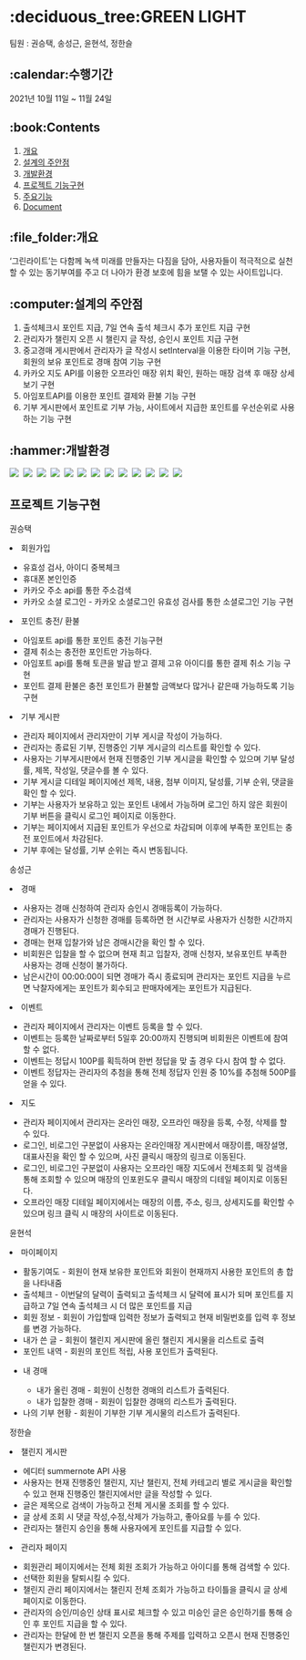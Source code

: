 <h1>:deciduous_tree:GREEN LIGHT</H1>
<p>팀원 : 권승택, 송성근, 윤현석, 정한슬</p>
<H2>:calendar:수행기간</H2>
<p>2021년 10월 11일 ~ 11월 24일</p>
<H2>:book:Contents</H2>
<ol>
  <li><a href="#">개요</a></li>
  <li><a href="#">설계의 주안점</a></li>
  <li><a href="#">개발환경</a></li>
  <li><a href="#">프로젝트 기능구현</a></li>
  <li><a href="#">주요기능</a></li>
  <li><a href="#">Document</a></li>
</ol>
<H2>:file_folder:개요</H2>
<p>
‘그린라이트’는 다함께 녹색 미래를 만들자는 다짐을 담아,
사용자들이 적극적으로 실천할 수 있는 동기부여를 주고 더 나아가 환경 보호에 힘을 보탤 수 있는 사이트입니다.
</p>
<H2>:computer:설계의 주안점</H2>
<ol>
  <li>출석체크시 포인트 지급, 7일 연속 출석 체크시 추가 포인트 지급 구현</li>
  <li>관리자가 챌린지 오픈 시 챌린지 글 작성, 승인시 포인트 지급 구현</li>
  <li>중고경매 게시판에서 관리자가 글 작성시 setInterval을 이용한 타이머 기능 구현, 회원의 보유 포인트로 경매 참여 기능 구현</li>
  <li>카카오 지도 API를 이용한 오프라인 매장 위치 확인, 원하는 매장 검색 후 매장 상세보기 구현</li>
  <li>아임포트API를 이용한 포인트 결제와 환불 기능 구현</li>
  <li>기부 게시판에서 포인트로 기부 가능, 사이트에서 지급한 포인트를 우선순위로 사용하는 기능 구현</li>
</ol>
<H2>:hammer:개발환경</H2>
<span><img src="https://img.shields.io/badge/Java-blue?style=flat-square&logo=Java&logoColor=white"/></span>&nbsp;
<span><img src="https://img.shields.io/badge/Visual Studio Code-9cf?style=flat-square&logo=Visual Studio Code&logoColor=white"/></span>&nbsp;
<span><img src="https://img.shields.io/badge/Eclipse IDE-blueviolet?style=flat-square&logo=Eclipse IDE&logoColor=white"/></span>&nbsp;
<span><img src="https://img.shields.io/badge/Html-red?style=flat-square&logo=HTML5&logoColor=white"/></span>&nbsp;
<span><img src="https://img.shields.io/badge/CSS-blue?style=flat-square&logo=CSS3&logoColor=white"/></span>&nbsp;
<span><img src="https://img.shields.io/badge/JavaScript-brightgreen?style=flat-square&logo=JavaScript&logoColor=white"/></span>&nbsp;
<span><img src="https://img.shields.io/badge/jQuery-lightgray?style=flat-square&logo=jQuery&logoColor=white"/></span>&nbsp;
<span><img src="https://img.shields.io/badge/Spring-brightgreen?style=flat-square&logo=Spring&logoColor=white"/></span>&nbsp;
<span><img src="https://img.shields.io/badge/MyBatis-black?style=flat-square&logo=&logoColor=white"/></span>&nbsp;
<span><img src="https://img.shields.io/badge/Oracle-orange?style=flat-square&logo=Oracle&logoColor=white"/></span>&nbsp;
<span><img src="https://img.shields.io/badge/Apache Tomcat-red?style=flat-square&logo=Apache Tomcat&logoColor=white"/></span>&nbsp;
<span><img src="https://img.shields.io/badge/Bootstrap-blueviolet?style=flat-square&logo=Bootstrap&logoColor=white"/></span>&nbsp;
<span><img src="https://img.shields.io/badge/Github-black?style=flat-square&logo=GitHub&logoColor=white"/></span>&nbsp;
<H2>프로젝트 기능구현</H2>
<p>권승택</p>
<li>회원가입</li>
<ul>
  <li>유효성 검사, 아이디 중복체크</li>
  <li>휴대폰 본인인증</li>
  <li>카카오 주소 api를 통한 주소검색</li>
  <li>카카오 소셜 로그인 - 카카오 소셜로그인 유효성 검사를 통한 소셜로그인 기능 구현</li>
</ul>
<li>포인트 충전/ 환불</li>
<ul>
  <li>아임포트 api를 통한 포인트 충전 기능구현</li>
  <li>결제 취소는 충전한 포인트만 가능하다.</li>
  <li>아임포트 api를 통해 토큰을 발급 받고 결제 고유 아이디를 통한 결제 취소 기능 구현</li>
  <li>포인트 결제 환불은 충전 포인트가 환불할 금액보다 많거나 같은때 가능하도록 기능 구현</li>
</ul>
<li>기부 게시판</li>
<ul>
  <li>관리자 페이지에서 관리자만이 기부 게시글 작성이 가능하다.</li>
  <li>관리자는 종료된 기부, 진행중인 기부 게시글의 리스트를 확인할 수 있다.</li>
  <li>사용자는 기부게시판에서 현재 진행중인 기부 게시글을 확인할 수 있으며 기부 달성률, 제목, 작성일, 댓글수를 볼 수 있다.</li>
  <li>기부 게시글 디테일 페이지에선 제목, 내용, 첨부 이미지, 달성률, 기부 순위, 댓글을 확인 할 수 있다.</li>
  <li>기부는 사용자가 보유하고 있는 포인트 내에서 가능하며 로그인 하지 않은 회원이 기부 버튼을 클릭시 로그인 페이지로 이동한다.</li>
  <li>기부는 페이지에서 지급된 포인트가 우선으로 차감되며 이후에 부족한 포인트는 충전 포인트에서 차감된다.</li>
  <li>기부 후에는 달성률, 기부 순위는 즉시 변동됩니다.</li>
</ul>
<p>송성근</p>
<li>경매</li>
<ul>
  <li>사용자는 경매 신청하여 관리자 승인시 경매등록이 가능하다.</li>
  <li>관리자는 사용자가 신청한 경매를 등록하면 현 시간부로 사용자가 신청한 시간까지 경매가 진행된다.</li>
  <li>경매는 현재 입찰가와 남은 경매시간을 확인 할 수 있다.</li>
  <li>비회원은 입찰을 할 수 없으며 현재 최고 입찰자, 경매 신청자, 보유포인트 부족한 사용자는 경매 신청이 불가하다.</li>
  <li>남은시간이 00:00:00이 되면 경매가 즉시 종료되며 관리자는 포인트 지급을 누르면 낙찰자에게는 포인트가 회수되고 판매자에게는 포인트가 지급된다.</li>
</ul>
<li>이벤트</li>
<ul>
  <li>관리자 페이지에서 관리자는 이벤트 등록을 할 수 있다.</li>
  <li>이벤트는 등록한 날짜로부터 5일후 20:00까지 진행되며 비회원은 이벤트에 참여 할 수 없다.</li>
  <li>이벤트는 정답시 100P를 획득하며 한번 정답을 맞 출 경우 다시 참여 할 수 없다.</li>
  <li>이벤트 정답자는 관리자의 추첨을 통해 전체 정답자 인원 중 10%를 추첨해 500P를 얻을 수 있다.</li>
</ul>
<li>지도</li>
<ul>
  <li>관리자 페이지에서 관리자는 온라인 매장, 오프라인 매장을 등록, 수정, 삭제를 할 수 있다.</li>
  <li>로그인, 비로그인 구분없이 사용자는 온라인매장 게시판에서 매장이름, 매장설명, 대표사진을 확인 할 수 있으며, 사진 클릭시 매장의 링크로 이동된다.</li>
  <li>로그인, 비로그인 구분없이 사용자는 오프라인 매장 지도에서 전체조회 및 검색을 통해 조회할 수 있으며 매장의 인포윈도우 클릭시 매장의 디테일 페이지로 이동된다.</li>
  <li>오프라인 매장 디테일 페이지에서는 매장의 이름, 주소, 링크, 상세지도를 확인할 수 있으며 링크 클릭 시 매장의 사이트로 이동된다.</li>
</ul>
<p>윤현석</p>
<li>마이페이지</li>
<ul>
  <li>활동기여도 - 회원이 현재 보유한 포인트와 회원이 현재까지 사용한 포인트의 총 합을 나타내줌</li>
  <li>출석체크 - 이번달의 달력이 출력되고 출석체크 시 달력에 표시가 되며 포인트를 지급하고 7일 연속 출석체크 시 더 많은 포인트를 지급</li>
  <li>회원 정보 - 회원이 가입할때 입력한 정보가 출력되고 현재 비밀번호를 입력 후 정보를 변경 가능하다.</li>
  <li>내가 쓴 글 - 회원이 챌린지 게시판에 올린 챌린지 게시물을 리스트로 출력</li>
  <li>포인트 내역 - 회원의 포인트 적립, 사용 포인트가 출력된다.</li>
  <li>
    <p>내 경매</p>
    <ul>
      <li>내가 올린 경매 - 회원이 신청한 경매의 리스트가 출력된다.</li>
      <li>내가 입찰한 경매 - 회원이 입찰한 경매의 리스트가 출력된다. </li>
    </ul>
  </li>
  <li>나의 기부 현황 - 회원이 기부한 기부 게시물의 리스트가 출력된다.</li>
</ul>
<p>정한슬</p>
<li>챌린지 게시판</li>
<ul>
  <li>에디터 summernote API 사용</li>
  <li>사용자는 현재 진행중인 챌린지, 지난 챌린지, 전체 카테고리 별로 게시글을 확인할 수 있고 현재 진행중인 챌린지에서만 글을 작성할 수 있다.</li>
  <li>글은 제목으로 검색이 가능하고 전체 게시물 조회를 할 수 있다.</li>
  <li>글 상세 조회 시 댓글 작성,수정,삭제가 가능하고, 좋아요를 누를 수 있다.</li>
  <li>관리자는 챌린지 승인을 통해 사용자에게 포인트를 지급할 수 있다.</li>
</ul>
<li>관리자 페이지</li>
<ul>
  <li>회원관리 페이지에서는 전체 회원 조회가 가능하고 아이디를 통해 검색할 수 있다.</li>
  <li>선택한 회원을 탈퇴시킬 수 있다.</li>
  <li>챌린지 관리 페이지에서는 챌린지 전체 조회가 가능하고 타이틀을 클릭시 글 상세 페이지로 이동한다.</li>
  <li>관리자의 승인/미승인 상태 표시로 체크할 수 있고 미승인 글은 승인하기를 통해 승인 후 포인트 지급을 할 수 있다.</li>
  <li>관리자는 한달에 한 번 챌린지 오픈을 통해 주제를 입력하고 오픈시 현재 진행중인 챌린지가 변경된다.</li>
</ul>
